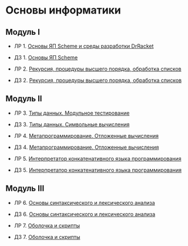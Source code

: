 # Основы информатики

## Модуль I

*  ЛР 1. [Основы ЯП Scheme и среды разработки DrRacket](lab1/lab1.md)
*  ДЗ 1. [Основы ЯП Scheme](hw1/home1.md)

*  ЛР 2. [Рекурсия, процедуры высшего порядка, обработка списков](lab2/lab2.md)
*  Д3 2. [Рекурсия, процедуры высшего порядка, обработка списков](hw2/home2.md)

## Модуль II

*  ЛР 3. [Типы данных. Модульное тестирование](lab3/lab3.md)
*  ДЗ 3. [Типы данных. Символьные вычисления](hw3/home3.md)

*  ЛР 4. [Метапрограммирование. Отложенные вычисления](lab4/lab4.md)
*  Д3 4. [Метапрограммирование. Отложенные вычисления](hw4/home4.md)

*  ЛР 5. [Интерпретатор конкатенативного языка программирования](lab5/lab5.md)
*  Д3 5. [Интерпретатор конкатенативного языка программирования](hw5/home5.md)

## Модуль III

*  ЛР 6. [Основы синтаксического и лексического анализа](lab6/lab6.md)
*  ДЗ 6. [Основы синтаксического и лексического анализа](hw6/home6.md)

*  ЛР 7. [Оболочка и скрипты](lab7/lab7.md)
*  Д3 7. [Оболочка и скрипты](hw7/home7.md)
